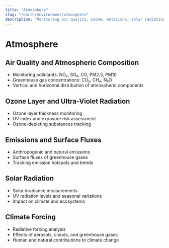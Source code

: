 ```yaml
---
title: "Atmosphere"
slug: "/earth/environment/atmosphere"
description: "Monitoring air quality, ozone, emissions, solar radiation, and climate forcing."
---
```


# Atmosphere

## Air Quality and Atmospheric Composition
- Monitoring pollutants: NO₂, SO₂, CO, PM2.5, PM10
- Greenhouse gas concentrations: CO₂, CH₄, N₂O
- Vertical and horizontal distribution of atmospheric components

## Ozone Layer and Ultra-Violet Radiation
- Ozone layer thickness monitoring
- UV index and exposure risk assessment
- Ozone-depleting substances tracking

## Emissions and Surface Fluxes
- Anthropogenic and natural emissions
- Surface fluxes of greenhouse gases
- Tracking emission hotspots and trends

## Solar Radiation
- Solar irradiance measurements
- UV radiation levels and seasonal variations
- Impact on climate and ecosystems

## Climate Forcing
- Radiative forcing analysis
- Effects of aerosols, clouds, and greenhouse gases
- Human and natural contributions to climate change